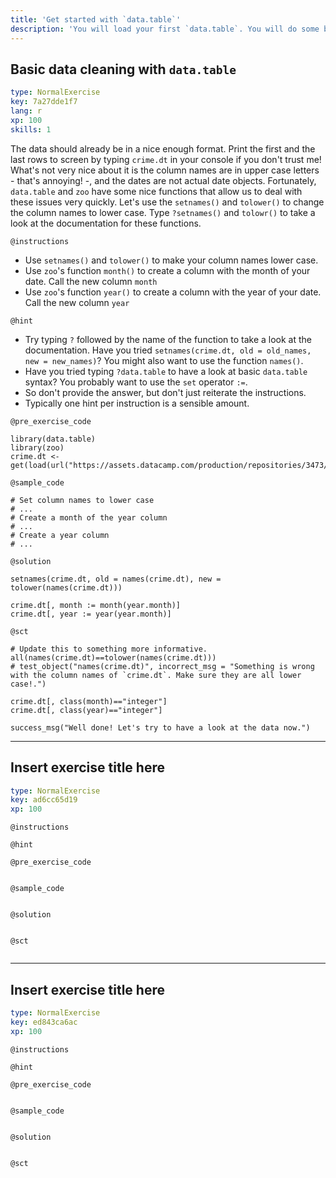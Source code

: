 ```yaml
---
title: 'Get started with `data.table`'
description: 'You will load your first `data.table`. You will do some basic data cleaning, like changing column names, and formatting date columns.'
---
```


## Basic data cleaning with `data.table`

```yaml
type: NormalExercise
key: 7a27dde1f7
lang: r
xp: 100
skills: 1
```

The data should already be in a nice enough format. Print the first and the last rows to screen by typing `crime.dt` in your console if you don't trust me! What's not very nice about it is the column names are in upper case letters - that's annoying! -, and the dates are not actual date objects. Fortunately, `data.table` and `zoo` have some nice functions that allow us to deal with these issues very quickly. Let's use the `setnames()` and `tolower()` to change the column names to lower case. Type `?setnames()` and `tolowr()` to take a look at the documentation for these functions.

`@instructions`
- Use `setnames()` and `tolower()` to make your column names lower case.
- Use `zoo`'s function `month()` to create a column with the month of your date. Call the new column `month`
- Use `zoo`'s function `year()` to create a column with the year of your date. Call the new column `year`

`@hint`
- Try typing `?` followed by the name of the function to take a look at the documentation. Have you tried `setnames(crime.dt, old = old_names, new = new_names)`? You might also want to use the function `names()`.
- Have you tried typing `?data.table` to have a look at basic `data.table` syntax? You probably want to use the `set` operator `:=`.
- So don't provide the answer, but don't just reiterate the instructions.
- Typically one hint per instruction is a sensible amount.

`@pre_exercise_code`
```{r}
library(data.table)
library(zoo)
crime.dt <- get(load(url("https://assets.datacamp.com/production/repositories/3473/datasets/fb814fc6f7bf21aade47c3352ebaadfbc5d80985/crime_dt_wide.rda")))
```

`@sample_code`
```{r}
# Set column names to lower case
# ...
# Create a month of the year column
# ...
# Create a year column
# ...
```

`@solution`
```{r}
setnames(crime.dt, old = names(crime.dt), new = tolower(names(crime.dt)))

crime.dt[, month := month(year.month)]
crime.dt[, year := year(year.month)]
```

`@sct`
```{r}
# Update this to something more informative.
all(names(crime.dt)==tolower(names(crime.dt)))
# test_object("names(crime.dt)", incorrect_msg = "Something is wrong with the column names of `crime.dt`. Make sure they are all lower case!.")
       
crime.dt[, class(month)=="integer"]
crime.dt[, class(year)=="integer"]

success_msg("Well done! Let's try to have a look at the data now.")
```

---

## Insert exercise title here

```yaml
type: NormalExercise
key: ad6cc65d19
xp: 100
```



`@instructions`


`@hint`


`@pre_exercise_code`

```{r}

```


`@sample_code`

```{r}

```


`@solution`

```{r}

```


`@sct`

```{r}

```


---

## Insert exercise title here

```yaml
type: NormalExercise
key: ed843ca6ac
xp: 100
```



`@instructions`


`@hint`


`@pre_exercise_code`

```{r}

```


`@sample_code`

```{r}

```


`@solution`

```{r}

```


`@sct`

```{r}

```
